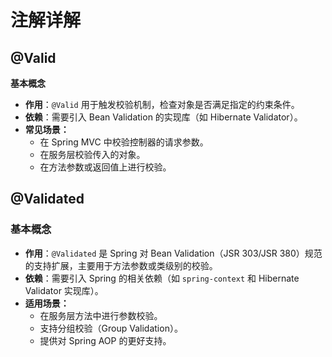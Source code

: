 # 注解详解

## @Valid

**基本概念**

- **作用**：`@Valid` 用于触发校验机制，检查对象是否满足指定的约束条件。
- **依赖**：需要引入 Bean Validation 的实现库（如 Hibernate Validator）。
- **常见场景：**
  - 在 Spring MVC 中校验控制器的请求参数。
  - 在服务层校验传入的对象。
  - 在方法参数或返回值上进行校验。

## @Validated

### **基本概念**

- **作用**：`@Validated` 是 Spring 对 Bean Validation（JSR 303/JSR 380）规范的支持扩展，主要用于方法参数或类级别的校验。
- **依赖**：需要引入 Spring 的相关依赖（如 `spring-context` 和 Hibernate Validator 实现库）。
- **适用场景：**
  - 在服务层方法中进行参数校验。
  - 支持分组校验（Group Validation）。
  - 提供对 Spring AOP 的更好支持。

